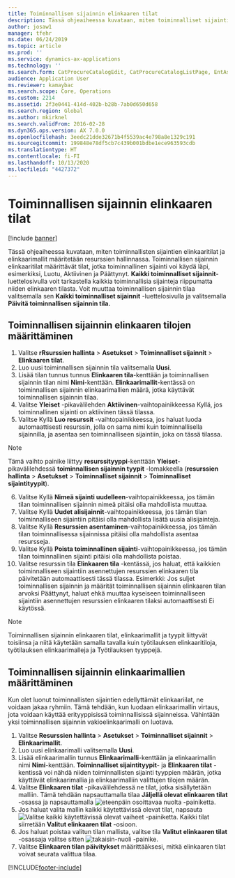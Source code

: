```yaml
---
title: Toiminnallisen sijainnin elinkaaren tilat
description: Tässä ohjeaiheessa kuvataan, miten toiminnalliset sijaintitilat ja elinkaarimallit määritetään resurssien hallinnassa.
author: josaw1
manager: tfehr
ms.date: 06/24/2019
ms.topic: article
ms.prod: ''
ms.service: dynamics-ax-applications
ms.technology: ''
ms.search.form: CatProcureCatalogEdit, CatProcureCatalogListPage, EntAssetFunctionalLocationLifecycleModel, EntAssetFunctionalLocationLifecycleState
audience: Application User
ms.reviewer: kamaybac
ms.search.scope: Core, Operations
ms.custom: 2214
ms.assetid: 2f3e0441-414d-402b-b28b-7ab0d650d658
ms.search.region: Global
ms.author: mkirknel
ms.search.validFrom: 2016-02-28
ms.dyn365.ops.version: AX 7.0.0
ms.openlocfilehash: 3eedc21dde32671b4f5539ac4e798a8e1329c191
ms.sourcegitcommit: 199848e78df5cb7c439b001bdbe1ece963593cdb
ms.translationtype: HT
ms.contentlocale: fi-FI
ms.lasthandoff: 10/13/2020
ms.locfileid: "4427372"
---
```

# <a name="functional-location-lifecycle-states"></a>Toiminnallisen sijainnin elinkaaren tilat

[!include [banner](../../includes/banner.md)]

 

Tässä ohjeaiheessa kuvataan, miten toiminnallisten sijaintien elinkaaritilat ja elinkaarimallit määritetään resurssien hallinnassa. Toiminnallisen sijainnin elinkaaritilat määrittävät tilat, jotka toiminnallinen sijainti voi käydä läpi, esimerkiksi, Luotu, Aktiivinen ja Päättynyt. **Kaikki toiminnalliset sijainnit**- luettelosivulla voit tarkastella kaikkia toiminnallisia sijainteja riippumatta niiden elinkaaren tilasta. Voit muuttaa toiminnallisen sijainnin tilaa valitsemalla sen **Kaikki toiminnalliset sijainnit** -luettelosivulla ja valitsemalla **Päivitä toiminnallisen sijainnin tila.**

## <a name="set-up-functional-location-lifecycle-states"></a>Toiminnallisen sijainnin elinkaaren tilojen määrittäminen

1. Valitse **rRsurssien hallinta** > **Asetukset** > **Toiminnalliset sijainnit** > **Elinkaaren tilat**.
2. Luo uusi toiminnallisen sijainnin tila valitsemalla **Uusi**.
3. Lisää tilan tunnus tunnus **Elinkaaren tila**-kenttään ja toiminnallisen sijainnin tilan nimi **Nimi**-kenttään. **Elinkaarimallit**-kentässä on toiminnallisen sijainnin elinkaarimallien määrä, jotka käyttävät toiminnallisen sijainnin tilaa.
4. Valitse **Yleiset** -pikavälilehden **Aktiivinen**-vaihtopainikkeessa Kyllä, jos toiminnallinen sijainti on aktiivinen tässä tilassa.
5. Valitse Kyllä **Luo resurssit** -vaihtopainikkeessa, jos haluat luoda automaattisesti resurssin, jolla on sama nimi kuin toiminnallisella sijainnilla, ja asentaa sen toiminnalliseen sijaintiin, joka on tässä tilassa.  
>[!NOTE]
>Tämä vaihto painike liittyy **resurssityyppi**-kenttään **Yleiset**-pikavälilehdessä **toiminnallisen sijainnin tyypit** -lomakkeella (**resurssien hallinta** > **Asetukset** > **Toiminnalliset sijainnit** > **Toiminnalliset sijaintityypit**).
6. Valitse Kyllä **Nimeä sijainti uudelleen**-vaihtopainikkeessa, jos tämän tilan toiminnallisen sijainnin nimeä pitäisi olla mahdollista muuttaa.
7. Valitse Kyllä **Uudet alisijainnit**-vaihtopainikkeessa, jos tämän tilan toiminnalliseen sijaintiin pitäisi olla mahdollista lisätä uusia alisijainteja.
8. Valitse Kyllä **Resurssien asentaminen**-vaihtopainikkeessa, jos tämän tilan toiminnallisessa sijainnissa pitäisi olla mahdollista asentaa resursseja.
9. Valitse Kyllä **Poista toiminnallinen sijainti**-vaihtopainikkeessa, jos tämän tilan toiminnallinen sijainti pitäisi olla mahdollista poistaa.
10. Valitse resurssin tila **Elinkaaren tila** -kentässä, jos haluat, että kaikkien toiminnalliseen sijaintiin asennettujen resurssien elinkaaren tila päivitetään automaattisesti tässä tilassa. Esimerkki: Jos suljet toiminnallisen sijainnin ja määrität toiminnallisen sijainnin elinkaaren tilan arvoksi Päättynyt, haluat ehkä muuttaa kyseiseen toiminnalliseen sijaintiin asennettujen resurssien elinkaaren tilaksi automaattisesti Ei käytössä.


>[!NOTE]
>Toiminnallisen sijainnin elinkaaren tilat, elinkaarimallit ja tyypit liittyvät toisiinsa ja niitä käytetään samalla tavalla kuin työtilauksen elinkaaritiloja, työtilauksen elinkaarimalleja ja Työtilauksen tyyppejä. 

## <a name="set-up-functional-location-lifecycle-models"></a>Toiminnallisen sijainnin elinkaarimallien määrittäminen

Kun olet luonut toiminnallisten sijaintien edellyttämät elinkaariilat, ne voidaan jakaa ryhmiin. Tämä tehdään, kun luodaan elinkaarimallin virtaus, jota voidaan käyttää erityyppisissä toiminnallisissä sijainneissa. Vähintään yksi toiminnallisen sijainnin vakioelinkaarimalli on luotava.

1. Valitse **Resurssien hallinta** > **Asetukset** > **Toiminnalliset sijainnit** > **Elinkaarimallit**.
2. Luo uusi elinkaarimalli valitsemalla **Uusi**.
3. Lisää elinkaarimallin tunnus **Elinkaarimalli**-kenttään ja elinkaarimallin nimi **Nimi**-kenttään. **Toiminnalliset sijaintityypit**- ja **Elinkaaren tilat** -kentissä voi nähdä niiden toiminnallisten sijainti tyyppien määrän, jotka käyttävät elinkaarimallia ja elinkaarimalliin valittujen tilojen määrän.
4. Valitse **Elinkaaren tilat** -pikavälilehdessä ne tilat, jotka sisällytetään malliin. Tämä tehdään napsauttamalla tilaa **Jäljellä olevat elinkaaren tilat** -osassa ja napsauttamalla ![eteenpäin osoittavaa nuolta](media/02-setup-for-functional-locations.png) -painiketta.
5. Jos haluat valita mallin kaikki käytettävissä olevat tilat, napsauta ![Valitse kaikki käytettävissä olevat vaiheet](media/03-setup-for-functional-locations.png) -painiketta. Kaikki tilat siirretään **Valitut elinkaaren tilat** -osioon.
6. Jos haluat poistaa valitun tilan mallista, valitse tila **Valitut elinkaaren tilat** -osassaja valitse sitten ![takaisin-nuoli](media/04-setup-for-functional-locations.png) -painike.
7. Valitse **Elinkaaren tilan päivitykset** määrittääksesi, mitkä elinkaaren tilat voivat seurata valittua tilaa.


[!INCLUDE[footer-include](../../../includes/footer-banner.md)]